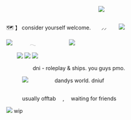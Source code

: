 <p align="center"> 
<img src="https://files.catbox.moe/wzqczp.webp">

<br> 🗺️ 】 consider yourself welcome.  ⸝⸝   ![](https://files.catbox.moe/3hgipn.png)

![](https://komarev.com/ghpvc/?username=guineapirate&color=4a578d&style=flat-plastic)    𓂃       ![](https://files.catbox.moe/c0jni8.webp)

  ![](https://files.catbox.moe/rcze1m.webp) ![](https://files.catbox.moe/ro1mdh.webp) ![](https://files.catbox.moe/z2imai.webp) 

     dni - roleplay & ships. you guys pmo.
     
     ![](https://files.catbox.moe/w9t3z6.gif)     dandys world. dniuf
     

<br>    usually offtab  ,  waiting for friends
          
![](https://files.catbox.moe/jbgl1g.webp) wip

